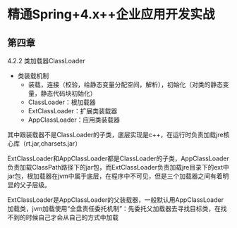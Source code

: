 # 精通Spring+4.x++企业应用开发实战

## 第四章

4.2.2 类加载器ClassLoader

- 类装载机制
  - 装载，连接（校验，给静态变量分配空间，解析），初始化（对类的静态变量，静态代码块初始化）
  - ClassLoader：根加载器
  - ExtClassLoader：扩展类装载器
  - AppClassLoader：应用类装载器

其中跟装载器不是ClassLoader的子类，底层实现是c++，在运行时负责加载jre核心库（rt.jar,charsets.jar）

ExtClassLoader和AppClassLoader都是ClassLoader的子类，AppClassLoader负责加载ClassPath路径下的jar包，而ExtClassLoader负责加载jre目录下的ext中jar包，根加载器在jvm中属于底层，在程序中不可见，但是三个加载器之间有着明显的父子层级。

ExtClassLoader是AppClassLoader的父装载器，一般默认用AppClassLoader加载类，jvm加载使用“全盘责任委托机制”：先委托父加载器去寻找目标类，在找不到的时候自己才会从自己的方式中加载